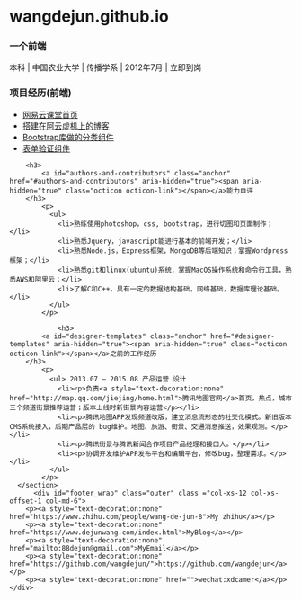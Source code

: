 # wangdejun.github.io

<div id="main_content_wrap" class="outer" class ="col-xs-12">
      <section id="main_content" class="inner">
        <h3>
            <a id="welcome-to-github-pages" class="anchor" href="#welcome-to-github-pages" aria-hidden="true"><span aria-hidden="true" class="octicon octicon-link"></span></a>一个前端
        </h3>
            <p><span>本科 | 中国农业大学 | 传播学系 | 2012年7月 | 立即到岗</span></p>
        <h3>
            <a id="creating-pages-manually" class="anchor" href="#creating-pages-manually" aria-hidden="true"><span aria-hidden="true" class="octicon octicon-link"></span></a>项目经历(前端)</h3>
            <p>
              <ul>
                <li><a href="http://wangdejun.github.io/projects/netEaseEdu/index.html">网易云课堂首页</a></li>
                <li><a href="http://www.dejunwang.com/">搭建在阿云虚机上的博客</a></li>
                <li><a href="http://wangdejun.github.io/projects/component-bootstrap/index.html">Bootstrap库做的分类组件</a></li>
                <li><a href="http://wangdejun.github.io/projects/validateForms/validateForms.html">表单验证组件</a></li>
              </ul>
            </p>

        <h3>
            <a id="authors-and-contributors" class="anchor" href="#authors-and-contributors" aria-hidden="true"><span aria-hidden="true" class="octicon octicon-link"></span></a>能力自评
        </h3>
            <p>
              <ul>
                <li>熟练使用photoshop，css, bootstrap，进行切图和页面制作；</li>
                <li>熟悉Jquery，javascript能进行基本的前端开发；</li>
                <li>熟悉Node.js，Express框架，MongoDB等后端知识；掌握Wordpress框架；</li>
                <li>熟悉git和linux(ubuntu)系统，掌握MacOS操作系统和命令行工具，熟悉AWS和阿里云；</li>
                <li>了解C和C++，具有一定的数据结构基础，网络基础，数据库理论基础。</li>
              </ul>
            </p>

                <h3>
            <a id="designer-templates" class="anchor" href="#designer-templates" aria-hidden="true"><span aria-hidden="true" class="octicon octicon-link"></span></a>之前的工作经历
        </h3>
            <p>
              <ul> 2013.07 — 2015.08 产品运营 设计
                <li><p>负责<a style="text-decoration:none" href="http://map.qq.com/jiejing/home.html">腾讯地图官网</a>首页，热点，城市三个频道街景推荐运营；版本上线时新街景内容运营</p></li>
                <li><p>腾讯地图APP发现频道改版，建立消息流形态的社交化模式。新旧版本CMS系统接入，后期产品层的 bug维护。地图、旅游、街景、交通消息推送，效果观测。</p></li>
                <li><p>腾讯街景与腾讯新闻合作项目产品经理和接口人。</p></li>
                <li><p>协调开发维护APP发布平台和编辑平台，修改bug，整理需求。</p></li>
              </ul>
            </p>
      </section>
          <div id="footer_wrap" class="outer" class ="col-xs-12 col-xs-offset-1 col-md-6">
        <p><a style="text-decoration:none" href="https://www.zhihu.com/people/wang-de-jun-8">My zhihu</a></p>
        <p><a style="text-decoration:none" href="https://www.dejunwang.com/index.html">MyBlog</a></p>
        <p><a style="text-decoration:none" href="mailto:88dejun@gmail.com">MyEmail</a></p>
        <p><a style="text-decoration:none" href="https://github.com/wangdejun/">https://github.com/wangdejun</a></p>
        <p><a style="text-decoration:none" href="">wechat:xdcamer</a></p>
    </div>

